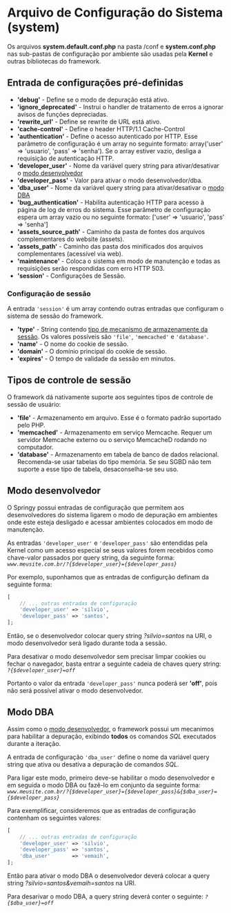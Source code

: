 # Arquivo de Configuração do Sistema (system)

Os arquivos **system.default.conf.php** na pasta /conf e **system.conf.php** nas sub-pastas de configuração por ambiente são usadas pela **Kernel** e outras bibliotecas do framework.

## Entrada de configurações pré-definidas

- **'debug'** - Define se o modo de depuração está ativo.
- **'ignore_deprecated'** - Instrui o handler de tratamento de erros a ignorar avisos de funções depreciadas.
- **'rewrite_url'** - Define se rewrite de URL está ativo.
- **'cache-control'** - Define o header HTTP/1.1 Cache-Control
- **'authentication'** - Define o acesso autenticado por HTTP. Esse parâmetro de configuração é um array no seguinte formato: array('user' => 'usuario', 'pass' => 'senha'). Se o array estiver vazio, desliga a requisição de autenticação HTTP.
- **'developer_user'** - Nome da variável query string para ativar/desativar o [modo desenvolvedor](#modo-desenvolvedor)
- **'developer_pass'** - Valor para ativar o modo desenvolvedor/dba.
- **'dba_user'** - Nome da variável query string para ativar/desativar o [modo DBA](#modo-dba)
- **'bug_authentication'** - Habilita autenticação HTTP para acesso à página de log de erros do sistema. Esse parâmetro de configuração espera um array vazio ou no seguinte formato: ['user' => 'usuario', 'pass' => 'senha']
- **'assets_source_path'** - Caminho da pasta de fontes dos arquivos complementares do website (assets).
- **'assets_path'** - Caminho das pasta dos minificados dos arquivos complementares (acessível via web).
- **'maintenance'** - Coloca o sistema em modo de manutenção e todas as requisições serão respondidas com erro HTTP 503.
- **'session'** - Configurações de Sessão.

### Configuração de sessão

A entrada `'session'` é um array contendo outras entradas que configuram o sistema de sessão do framework.

- **'type'** - String contendo [tipo de mecanismo de armazenamente da sessão](#tipos-de-controle-de-sessao). Os valores possíveis são `'file'`, `'memcached'` e `'database'`.
- **'name'** - O nome do cookie de sessão.
- **'domain'** - O domínio principal do cookie de sessão.
- **'expires'** - O tempo de validade da sessão em minutos.

## Tipos de controle de sessão

O framework dá nativamente suporte aos seguintes tipos de controle de sessão de usuário:

- **'file'** - Armazenamento em arquivo. Esse é o formato padrão suportado pelo PHP.
- **'memcached'** - Armazenamento em serviço Memcache. Requer um servidor Memcache externo ou o serviço MemcacheD rodando no computador.
- **'database'** - Armazenamento em tabela de banco de dados relacional. Recomenda-se usar tabelas do tipo memória. Se seu SGBD não tem suporte a esse tipo de tabela, desaconselha-se seu uso.

## Modo desenvolvedor

O Springy possui entradas de configuração que permitem aos desenvolvedores do sistema ligarem o modo de depuração em ambientes onde este esteja desligado e acessar ambientes colocados em modo de manutenção.

As entradas `'developer_user'` e `'developer_pass'` são entendidas pela Kernel como um acesso especial se seus valores forem recebidos como chave-valor passados por query string, da seguinte forma: *`www.meusite.com.br/?{$developer_user}={$developer_pass}`*

Por exemplo, suponhamos que as entradas de configurção definam da seguinte forma:

```php
[
    // ... outras entradas de configuração
    'developer_user' => 'silvio',
    'developer_pass' => 'santos',
];
```

Então, se o desenvolvedor colocar query string *?silvio=santos* na URI, o modo desenvolvedor será ligado durante toda a sessão.

Para desativar o modo desenvolvedor sem precisar limpar cookies ou fechar o navegador, basta entrar a seguinte cadeia de chaves query string: *`?{$developer_user}=off`*

Portanto o valor da entrada `'developer_pass'` nunca poderá ser **'off'**, pois não será possível ativar o modo desenvolvedor.

## Modo DBA

Assim como o [modo desenvolvedor](#modo-desenvolvedor), o framework possui um mecanimos para habilitar a depuração, exibindo **todos** os comandos *SQL* executados durante a iteração.

A entrada de configuração `'dba_user'` define o nome da variável query string que ativa ou desativa a depuração de comandos *SQL*.

Para ligar este modo, primeiro deve-se habilitar o modo desenvolvedor e em seguida o modo DBA ou fazê-lo em conjunto da seguinte forma: *`www.meusite.com.br/?{$developer_user}={$developer_pass}&{$dba_user}={$developer_pass}`*

Para exemplificar, consideremos que as entradas de configuração contenham os seguintes valores:

```php
[
    // ... outras entradas de configuração
    'developer_user' => 'silvio',
    'developer_pass' => 'santos',
    'dba_user'       => 'vemaih',
];
```

Então para ativar o modo DBA o desenvolvedor deverá colocar a query string *?silvio=santos&vemaih=santos* na URI.

Para desarivar o modo DBA, a query string deverá conter o seguinte: *`?{$dba_user}=off`*
